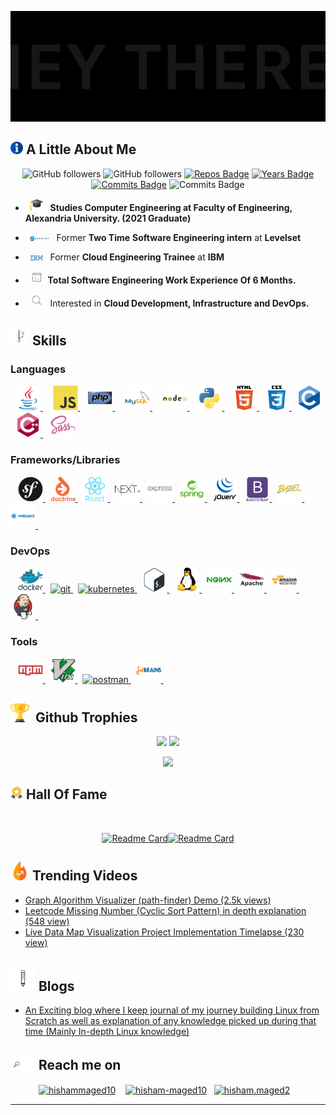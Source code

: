 <p align="center">
<img src="/intro.gif">
</p>
<h2><img width="20" src="/info.png"> A Little About Me</h2> 
<div align="center"> 

![GitHub followers](https://img.shields.io/github/followers/hisham-maged10?label=Followers) ![GitHub followers](https://img.shields.io/github/stars/hisham-maged10?affiliations=OWNER%2CCOLLABORATOR) [![Repos Badge](https://badges.pufler.dev/repos/hisham-maged10)](https://badges.pufler.dev) [![Years Badge](https://badges.pufler.dev/years/hisham-maged10)](https://badges.pufler.dev) [![Commits Badge](https://badges.pufler.dev/commits/all/hisham-maged10)](https://badges.pufler.dev) ![Commits Badge](https://badges.pufler.dev/commits/yearly/hisham-maged10)
</div>
 
  - &nbsp;&nbsp;<img width="20" src="/graduation-hat.png">&nbsp;&nbsp; **Studies Computer Engineering at Faculty of Engineering, Alexandria University. (2021 Graduate)**

  - &nbsp;&nbsp;<img width="30" src="/levelset_logo.png">&nbsp;&nbsp; Former **Two Time** **Software Engineering intern** at **Levelset**
  - &nbsp;&nbsp;<img width="20" src="/ibm_logo.png">&nbsp;&nbsp; Former **Cloud Engineering Trainee** at **IBM**

  - &nbsp;&nbsp;<img width="20" src="/command-line-unscreen.gif">&nbsp;&nbsp;**Total Software Engineering Work Experience Of 6 Months.**
  
  - &nbsp;&nbsp;<img width="20" src="/zoom-unscreen.gif">&nbsp;&nbsp; Interested in **Cloud Development, Infrastructure and DevOps.**
  <!--- &nbsp;<a href="https://drive.google.com/file/d/1EDUHFvcuuRy84jq0nKCUKDebSMfkaftl/view?usp=sharing" target="_blank"> <img width="20" src="/resume.png"/> </a> &nbsp;**Click on the Resume Icon !**-->
<h2> <img width="30" src="/code-fork-unscreen.gif"> Skills</h2>
<p align="center">
<h3> 
Languages 
</h3>&nbsp; 
<a href="https://www.java.com" target="_blank"> <img src="https://raw.githubusercontent.com/devicons/devicon/master/icons/java/java-original.svg" alt="java" width="40" height="40"/> </a> &nbsp; &nbsp; <a href="https://developer.mozilla.org/en-US/docs/Web/JavaScript" target="_blank"> <img src="https://raw.githubusercontent.com/devicons/devicon/master/icons/javascript/javascript-original.svg" alt="javascript" width="40" height="40"/> </a>
&nbsp;&nbsp; <a href="https://www.php.net" target="_blank"> <img src="https://raw.githubusercontent.com/devicons/devicon/master/icons/php/php-original.svg" alt="php" width="40" height="40"/> </a> &nbsp;
&nbsp; <a href="https://www.mysql.com/" target="_blank"> <img src="https://raw.githubusercontent.com/devicons/devicon/master/icons/mysql/mysql-original-wordmark.svg" alt="mysql" width="40" height="40"/> </a>  &nbsp; &nbsp; <a href="https://nodejs.org" target="_blank"> <img src="https://raw.githubusercontent.com/devicons/devicon/master/icons/nodejs/nodejs-original-wordmark.svg" alt="nodejs" width="40" height="40"/> </a>&nbsp;&nbsp;
<a href="https://www.python.org" target="_blank"> <img src="https://raw.githubusercontent.com/devicons/devicon/master/icons/python/python-original.svg" alt="python" width="40" height="40"/> </a> &nbsp;&nbsp; 
<a href="https://www.w3.org/html/" target="_blank"> <img src="https://raw.githubusercontent.com/devicons/devicon/master/icons/html5/html5-original-wordmark.svg" alt="html5" width="40" height="40"/> </a>  &nbsp;
<a href="https://www.w3schools.com/css/" target="_blank"> <img src="https://raw.githubusercontent.com/devicons/devicon/master/icons/css3/css3-original-wordmark.svg" alt="css3" width="40" height="40"/> </a> &nbsp;
<a href="https://www.cprogramming.com/" target="_blank"> <img src="https://raw.githubusercontent.com/devicons/devicon/master/icons/c/c-original.svg" alt="c" width="40" height="40"/> </a> &nbsp;
<a href="https://www.cplusplus.com/" target="_blank"> <img src="https://raw.githubusercontent.com/devicons/devicon/master/icons/cplusplus/cplusplus-original.svg" alt="c++" width="40" height="40"/> </a> &nbsp;&nbsp;
<a href="https://sass-lang.com" target="_blank"> <img src="https://raw.githubusercontent.com/devicons/devicon/master/icons/sass/sass-original.svg" alt="sass" width="40" height="40"/> </a>
<br/>
<h3>Frameworks/Libraries</h3>&nbsp;&nbsp; 
<a href="https://symfony.com/" target="_blank"> <img src="https://raw.githubusercontent.com/devicons/devicon/master/icons/symfony/symfony-original.svg" alt="symfony" width="40" height="40"/> </a> &nbsp;
<a href="https://www.doctrine-project.org/" target="_blank"> <img src="https://raw.githubusercontent.com/devicons/devicon/master/icons/doctrine/doctrine-plain-wordmark.svg" alt="doctrine" width="40" height="40"/> </a> &nbsp;
<a href="https://reactjs.org/" target="_blank"> <img src="https://raw.githubusercontent.com/devicons/devicon/master/icons/react/react-original-wordmark.svg" alt="react" width="40" height="40"/> </a> &nbsp;
<a href="https://nextjs.org/" target="_blank"> <img src="https://raw.githubusercontent.com/devicons/devicon/master/icons/nextjs/nextjs-original-wordmark.svg" alt="NextJs" width="40" height="40"/> </a> &nbsp;
<a href="https://expressjs.com" target="_blank"> <img src="https://raw.githubusercontent.com/devicons/devicon/master/icons/express/express-original-wordmark.svg" alt="express" width="40" height="40"/> </a>&nbsp;
<a href="https://spring.io/" target="_blank"> <img src="https://raw.githubusercontent.com/devicons/devicon/master/icons/spring/spring-original-wordmark.svg" alt="spring" width="40" height="40"/> </a> &nbsp;
<a href="https://jquery.com/" target="_blank"> <img src="https://raw.githubusercontent.com/devicons/devicon/master/icons/jquery/jquery-original-wordmark.svg" alt="JQuery" width="40" height="40"/> </a> &nbsp;
<a href="https://getbootstrap.com" target="_blank"> <img src="https://raw.githubusercontent.com/devicons/devicon/master/icons/bootstrap/bootstrap-plain-wordmark.svg" alt="bootstrap" width="40" height="40"/> </a> &nbsp;
<a href="https://babeljs.io/" target="_blank"> <img src="https://raw.githubusercontent.com/devicons/devicon/master/icons/babel/babel-original.svg" alt="Babel" width="40" height="40"/> </a> &nbsp;
<a href="https://babeljs.io/" target="_blank"> <img src="https://raw.githubusercontent.com/devicons/devicon/master/icons/webpack/webpack-original-wordmark.svg" alt="Webpack" width="40" height="40"/> </a> &nbsp;
<br/>
<h3>DevOps</h3>&nbsp;&nbsp;
<a href="https://www.docker.com/" target="_blank"> <img src="https://raw.githubusercontent.com/devicons/devicon/master/icons/docker/docker-original-wordmark.svg" alt="docker" width="40" height="40"/> </a> &nbsp;  
<a href="https://git-scm.com/" target="_blank"> <img src="https://www.vectorlogo.zone/logos/git-scm/git-scm-icon.svg" alt="git" width="40" height="40"/> </a>&nbsp; 
<a href="https://kubernetes.io" target="_blank"> <img src="https://www.vectorlogo.zone/logos/kubernetes/kubernetes-icon.svg" alt="kubernetes" width="40" height="40"/> </a> &nbsp; 
<a href="https://www.gnu.org/software/bash/" target="_blank"> <img src="https://raw.githubusercontent.com/devicons/devicon/master/icons/bash/bash-original.svg" alt="Bash Scripting" width="40" height="40"/> </a> &nbsp; 
<a href="https://www.linux.org/" target="_blank"> <img src="https://raw.githubusercontent.com/devicons/devicon/master/icons/linux/linux-original.svg" alt="linux" width="40" height="40"/> </a> &nbsp; 
<a href="https://www.nginx.com/" target="_blank"> <img src="https://raw.githubusercontent.com/devicons/devicon/master/icons/nginx/nginx-original.svg" alt="Nginx" width="40" height="40"/> </a> &nbsp;
<a href="https://httpd.apache.org/" target="_blank"> <img src="https://raw.githubusercontent.com/devicons/devicon/master/icons/apache/apache-original-wordmark.svg" alt="Apache" width="40" height="40"/> </a>&nbsp;  
<a href="https://aws.amazon.com/" target="_blank"> <img src="https://raw.githubusercontent.com/devicons/devicon/master/icons/amazonwebservices/amazonwebservices-original-wordmark.svg" alt="AWS" width="40" height="40"/> </a>&nbsp;  
<a href="https://www.jenkins.io/" target="_blank"> <img src="https://raw.githubusercontent.com/devicons/devicon/master/icons/jenkins/jenkins-original.svg" alt="Jenkins" width="40" height="40"/> </a>&nbsp;
<br/>
<h3>Tools </h3> &nbsp;&nbsp;
<a href="www.npmjs.com" target="_blank"> <img src="https://raw.githubusercontent.com/devicons/devicon/master/icons/npm/npm-original-wordmark.svg" alt="NPM" width="40" height="40"/> </a> &nbsp; 
<a href="https://www.vim.org/" target="_blank"> <img src="https://raw.githubusercontent.com/devicons/devicon/master/icons/vim/vim-original.svg" alt="Vim" width="40" height="40"/> </a> &nbsp; 
<a href="https://postman.com" target="_blank"> <img src="https://www.vectorlogo.zone/logos/getpostman/getpostman-icon.svg" alt="postman" width="40" height="40"/> </a> &nbsp;
<a href="https://jetbrains.com" target="_blank"> <img src="https://raw.githubusercontent.com/devicons/devicon/master/icons/jetbrains/jetbrains-original.svg" alt="Jetbrains" width="40" height="40"/> </a> &nbsp; 
<br/>
<h2> <img width="30" src="/trophy.png">&nbsp; Github Trophies</h2>
<p align="center">
<img width="450" src="https://github-readme-stats.vercel.app/api?username=hisham-maged10&theme=gruvbox&count_private=true&show_icons=true"/>
<img width="375" src="https://github-readme-stats.vercel.app/api/top-langs?username=hisham-maged10&theme=gruvbox&count_private=true&hide=css&langs_count=6&layout=compact"/>
</p>
<p align="center">
<img src="https://github-profile-trophy.vercel.app/?username=hisham-maged10&theme=gruvbox&no-frame=true"/>
</p>
<h2>
<img width="20" src="/medal.png"> Hall Of Fame
</h2>&nbsp;
<center>

[![Readme Card](https://github-readme-stats.vercel.app/api/pin/?username=hisham-maged10&repo=path-finder&theme=gruvbox)](https://github.com/hisham-maged10/path-finder)[![Readme Card](https://github-readme-stats.vercel.app/api/pin/?username=hisham-maged10&repo=Live-Data-Map-Visualization-Application&theme=gruvbox)](https://github.com/hisham-maged10/Live-Data-Map-Visualization-Application)
</center>
<h2>
<img width="30" src="/trending.png"> Trending Videos 
</h2>

- [Graph Algorithm Visualizer (path-finder) Demo (2.5k views)](https://www.youtube.com/watch?v=-A9SsbLfDMs)
- [Leetcode Missing Number (Cyclic Sort Pattern) in depth explanation  (548 view)](https://www.youtube.com/watch?v=MEpE-afGfIo)
- [Live Data Map Visualization Project Implementation Timelapse  (230 view)](https://www.youtube.com/watch?v=B0r_JLMiwho)
<h2>
<img width="40" src="/edit-unscreen.gif"> Blogs 
</h2>

- [An Exciting blog where I keep journal of my journey building Linux from Scratch as well as explanation of any knowledge picked up during that time (Mainly In-depth Linux knowledge)](https://hisham-maged10.github.io/Building-Linux-From-Scratch/)
<h2>
<img width="40" src="/find.gif"> Reach me on 
</h2>
<p align="center"> 
<a href="https://linkedin.com/in/hishammaged10" target="blank"><img align="center" src="https://cdn.jsdelivr.net/npm/simple-icons@3.0.1/icons/linkedin.svg" alt="hishammaged10" height="33" width="33" /></a> &nbsp;&nbsp;
<a href="https://github.com/hisham-maged10" target="blank"><img align="center" src="https://cdn.jsdelivr.net/npm/simple-icons@3.0.1/icons/github.svg" alt="hisham-maged10" height="35" width="35" /></a>&nbsp;&nbsp;
<a href="https://fb.com/hisham.maged2" target="blank"><img align="center" src="https://cdn.jsdelivr.net/npm/simple-icons@3.0.1/icons/facebook.svg" alt="hisham.maged2" height="35" width="35" /></a> &nbsp;&nbsp;
</p>
<hr/>
